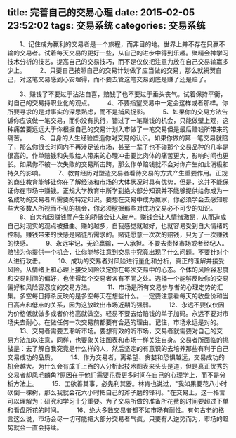title: 完善自己的交易心理
date: 2015-02-05 23:52:02
tags: 交易系统
categories: 交易系统
---
　　1、记住成为赢利的交易者是一个旅程，而非目的地。世界上并不存在只赢不输的交易者。试着每天交易的更好一些，从自己的进步中得到乐趣。聚精会神学习技术分析的技艺，提高自己的交易技巧，而不是仅仅把注意力放在自己交易输赢多少上。
　　2、只要自己按照自己的交易计划做了应当做的交易，那么就祝贺自己，对这笔交易感到心安理得，而不要去管这笔交易到底是赚了还是赔了。
<!--more-->
　　3、赚钱了不要过于沾沾自喜，赔钱了也不要过于垂头丧气。试着保持平衡，对自己的交易持职业化的观点。
　　4、不要指望交易中一定会这样或者那样。你所要寻求的是对事实的深思熟虑，而不是捕风捉影。
　　5、如果你的交易方法告诉你应该做一笔交易，而你没有执行，错过了一笔赚钱的机会，只能做壁上观，这种痛苦要远远大于你根据自己的交易计划入市做了一笔交易但是最后赔钱所带来的痛苦。
　　6、自身的人生经验塑造你对交易的认识。如果你做的第一笔交易就赔了，那么你很长时间内不再涉足该市场，甚至一辈子也不碰那个交易品种的几率是很高的。作单赔钱和失败给人带来的心理冲击要比肉体的痛苦更大，影响时间也更长。如果你不被一次失败的交易所击跨，那么作单赔钱就不会对你产生如此消极和持久的影响。
　　7、教育经历对塑造交易者看待交易的方式产生重要作用。正规的商业教育能够让你在了解经济和市场的大体状况时具有优势，但是，这并不能保证你在市场中赚钱。正规大学教育中所学到绝大部分知识并不能够提供给你成为一名成功的交易者所需要的特定知识。要想在交易中成为赢家，你必须学会去感知那些大多数人所视而不见的机会，你必须挖掘那些对成功交易必不可少的知识。
　　8、自大和因赚钱而产生的骄傲会让人破产。赚钱会让人情绪激昂，从而造成自己对现实的观点被扭曲。赚的越多，自我感觉就越好，也就容易受到自大情绪的控制。赚钱带来的快感是赌徒所需求的。赌徒愿意一次次的赔钱，只为了一次赚钱的快感。
　　9、永远牢记，无论赢输，一人承担。不要去责怪市场或者经纪人。赔钱为你提供一个机会，让你能够注意到交易中究竟出现了什么问题。不要针对个人进行攻击。
　　10、成功的交易者对风险进行量化和分析，真正的理解并接受风险。从情绪上和心理上接受风险决定你在每次交易中的心态。个体的风险容忍度和交易时间的偏好，也使得每个交易者各有不同之处。选择一个能够反映你的交易偏好和风险容忍度的交易方法。
　　11、市场是所有交易参与者的心理定势的汇集。多空每日搏杀反映的是多空每天在想些什么。一定要注意看每天的收盘价和当日高点和低点的关系，因为这放映出市场近期的强弱。
　　12、永远不要仅仅因为价格低就做多或者价格高就做空。轻易不要去给赔钱的单子加码。永远不要对市场失去耐心。在做任何一次交易前都要有合适的理由。记住，市场永远是对的。
　　13、交易者需要去聆听市场。要想有效的听市场，交易者就需要对自己的交易方法加以注意，同样，也要象关注图表和市场一样关注自身。交易者所面临的挑战是：去了解自我究竟是什么样的人，然后坚定的有意识的去培养那些有利于自己交易成功的品质。
　　14、作为交易者，离希望、贪婪和恐惧越远，交易成功的机会越大。为什么会有成千上百的人分析起技术图表来头头是道，但是真正优秀的交易者却凤毛麟角?原因在于他们需要花费更多时间在自己的心理学上，而不是分析方法上。
　　15、工欲善其事，必先利其器。林肯也说过，"我如果要花八小时砍倒一棵树，那么我就会花六小时把自己的斧子磨的锋利。"在交易上，这一格言可以理解为：研究和学习十分重要。为了交易所做的准备所花费的时间要超过下单和看盘所花的时间。
　　16、绝大多数交易者都不如市场有耐性。有句古老的格言这么说，市场会尽一切可能把大部分交易者气疯。只要有人逆势而为，市场的趋势就会一直会持续。 